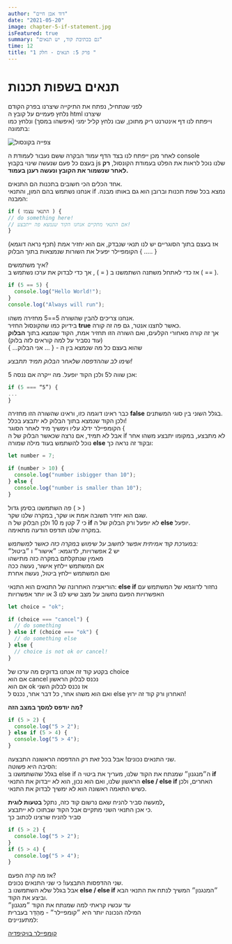 ```yaml
---
author: "דוד אבן חיים"
date: "2021-05-20"
image: chapter-5-if-statement.jpg
isFeatured: true
summary: "גם בכתיבת קוד, יש תנאים"
time: 12
title: "פרק 5: תנאים - חלק 1 "
---
```


# תנאים בשפות תכנות

לפני שנתחיל, נפתח את התיקייה שיצרנו בפרק הקודם  
נלחץ פעמיים על קובץ ה html שיצרנו  
וייפתח לנו דף אינטרנט ריק מתוכן, שבו נלחץ קליל ימני (איפשהו במסך)
ונלחץ כמו בתמונה:

![צפייה בקונסול](inspect-element.png)

לאחר מכן ייפתח לנו בצד הדף עמוד הבקרה ששם נעבור לעמודת ה console  
בעצם כל פעם שנעשה שינוי בקבוץ js שלנו
נוכל לראות את הפלט בעמודת הקונסול,
**רק לאחר שנשמור את הקובץ ונעשה רענן בעמוד.**

אחד הכלים הכי חשובים בתכנות הם התנאים.  
אנחנו נשתמש בהם המון, והתנאי if נמצא בכל שפת תכנות וברובן הוא גם באותו מבנה.
המבנה:

```js
if ( התנאי עצמו ) {
// do something here!
// אם התנאי מתקיים אנחנו הקוד שנמצא פה ייתבצע!
}
```

אז בעצם בתוך הסוגריים יש לנו תנאי שנבדק, אם הוא יחזיר אמת (תכף נראה דוגמא) הקומפיילר יפעיל את השורות שנמצאות בתוך הבלוק { ….. }

איך משתמשים?  
אז כדי לאתחל משתנה השתמשנו ב ( = ) , אך כדי לבדוק את ערכו נשתמש ב ( == ).

```js
if (5 == 5) {
  console.log("Hello World!");
}
console.log("Always will run");
```

אנחנו צריכים להבין שהשורה 5==5 מחזירה משהו.  
בידיוק כמו שהקונסול החזיר
**true**
כאשר לחצנו אנטר, גם פה זה קורה.  
אך זה קורה מאחורי הקלעים, ואם השורה הזו תחזיר אמת, הקוד שנמצא בתוך
**הבלוק**
(עוד נסביר על למה קוראים לזה בלוק)  
 שהוא בעצם כל מה שנמצא בין ה - { ... אני הבלוק... }

_שימו לב שההדפסה שלאחר הבלוק תמיד תתבצע!_

5 אכן שווה ל5 ולכן הקוד יופעל.
מה ייקרה אם ננסה:

```js
if (5 === “5”) {
...
}
```

כבר ראינו דוגמה כזו, וראינו שהשורה הזו מחזירה
**false**
בגלל השוני בין סוגי המשתנים.  
ולכן הקוד שנמצא בתוך הבלוק לא יתבצע בכלל!  
הקומפיילר ידלג עליו וימשיך מיד לאחר הסוגר {  
אבל לא תמיד, אם נרצה שכאשר הבלוק של ה if
לא מתבצע, במקומו יתבצע משהו אחר נוכל להשתמש בעוד מילה שמורה
**else**
ובקוד זה נראה כך:

```js
let number = 7;

if (number > 10) {
  console.log("number isbigger than 10");
} else {
  console.log("number is smaller than 10");
}
```

פה השתמשנו בסימן גדול ( > )  
שגם הוא יחזיר תשובה אמת או שקר, במקרה שלנו שקר.  
כי 7 קטן מ 10
ולכן הבלוק של ה
**if**
לא יופעל
ורק הבלוק של ה
**else**
יופעל.  
במקרה שלנו תודפס הודעה מתאימה.

_במערכת קוד אמיתית אפשר לחשוב על שימוש במקרה כזה כאשר למשתמש:_  
יש 2 אפשרויות, לדוגמא: ״אישור״ ו ״ביטול״  
מאמין שנתקלתם במקרה כזה מתישהו  
אם המשתמש יילחץ אישור, נעשה ככה  
ואם המשתמש יילחץ ביטול, נעשה אחרת

הוריאציה האחרונה של התנאים הוא התנאי:
**else if**
נחזור לדוגמא של המשתמש עם האפשרויות
הפעם נחשוב על מצב שיש לנו 3 או יותר אפשרויות

```js
let choice = "ok";

if (choice === "cancel") {
  // do something
} else if (choice === "ok") {
  // do something else
} else {
  // choice is not ok or cancel!
}
```

בקטע קוד זה אנחנו בדוקים מה ערכו של choice  
אם הוא cancel נכנס לבלוק הראשון  
אם הוא ok אז נכנס לבלוק השני  
ואם הוא משהו אחר, כל דבר אחר, נכנס ל else
האחרון ורק קוד זה ירוץ!

**מה יודפס למסך במצב הזה?**

```js
if (5 > 2) {
  console.log("5 > 2");
} else if (5 > 4) {
  console.log("5 > 4");
}
```

שני התנאים נכונים!
אבל בכל זאת רק ההדפסה הראשונה התבצעה.  
הסיבה היא פשוטה:  
בגלל שהשתמשנו ב else if
ה״מנגנון״ שמנתח את הקוד שלנו, מעריך את ביטוי ה
**if**
הראשון שלנו, ואם הוא נכון, הוא לא ייבדוק את התנאי
**else / else if**
האחרים, ולכן כשיש התאמה ראשונה הוא לא ימשיך לבדוק את התנאי.

למעשה סביר להניח שאם נרשום קוד כזה, נתקל
**בטעות לוגית,**  
כי אכן התנאי השני מתקיים אבל הקוד שבתוכו לא ייתבצע.  
סביר להניח שרצינו לכתוב כך

```js
if (5 > 2) {
  console.log("5 > 2");
}
if (5 > 4) {
  console.log("5 > 4");
}
```

אז מה קרה הפעם?  
שני ההדפסות התבצעו!
כי שני התנאים נכונים.  
אבל בגלל שלא השתמשנו ב
**else / else if**
״המנגנון״ המשיך לנתח את התנאי הבא וביצע את הקוד.  
עד עכשיו קראתי למה שמנתח את הקוד ״מנגנון״  
המילה הנכונה יותר היא ״קומפיילר״ - מְהַדֵּר בעברית  
למתעניינים:

[קומפיילר בויקיפדיה](https://he.wikipedia.org/wiki/מהדר)
